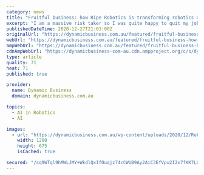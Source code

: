 ```yaml
---
category: news
title: "Fruitful business: how Ripe Robotics is transforming robotics and agriculture"
excerpt: "I am a massive risk taker so I was quite happy to quit my job and put all my money into this,” said Hunter Jay, founder and CEO of Ripe Robotics. However Ripe Robotics wasn’t founded on a whim. An analysis of Australia’s strongest industries,"
publishedDateTime: 2020-12-27T21:03:00Z
originalUrl: "https://dynamicbusiness.com.au/featured/fruitful-business-how-ripe-robotics-is-transforming-robotics-and-agriculture.html"
webUrl: "https://dynamicbusiness.com.au/featured/fruitful-business-how-ripe-robotics-is-transforming-robotics-and-agriculture.html"
ampWebUrl: "https://dynamicbusiness.com.au/featured/fruitful-business-how-ripe-robotics-is-transforming-robotics-and-agriculture.html?amp"
cdnAmpWebUrl: "https://dynamicbusiness-com-au.cdn.ampproject.org/c/s/dynamicbusiness.com.au/featured/fruitful-business-how-ripe-robotics-is-transforming-robotics-and-agriculture.html?amp"
type: article
quality: 71
heat: 71
published: true

provider:
  name: Dynamic Business
  domain: dynamicbusiness.com.au

topics:
  - AI in Robotics
  - AI

images:
  - url: "https://dynamicbusiness.com.au/wp-content/uploads/2020/12/RobotCropped.png"
    width: 1200
    height: 675
    isCached: true

secured: "/cq9WTql9hMWLJMY+WkdlQxIfOuqjz74cCWUB9Ay2AiC3EfVpu2I2x7fKK7LUss2BSwsGUhUCuxpdpcJaApYKQN6TBhghgu0p8Rfp66LZ7GG1OSFXQOlD1dpNuvRGcxPOSUb5XnBrbiM8KAwOOIu0IPOQHO0VMGV7uGELjo7VRp7LemJC9Rd5zBVTdK/UoBi+shg1ozsp9mhJ5kSlkTtEDIk84h6PFnqQ3scgONn9SIl3fNqtJKOGBQh2AXp+kaNt+uHFp1mCh3a4y/h/N8e+/UXKLx2Q9yqlhtlVVWqRHb27pR/qdAb6XtH7SU0s7MqW9lciiE2y/9lqyfd4aFmiswGGP5pGWWrW32YnrGGS5E=;6yKbQHSPX6uUvwQ8OMCSiw=="
---
```


